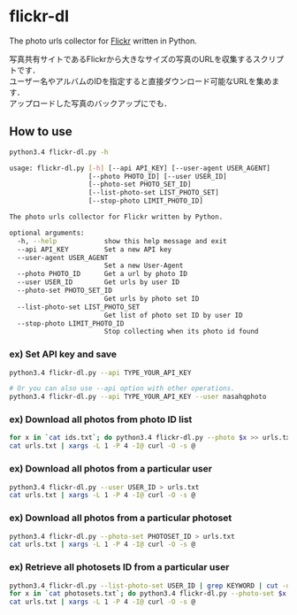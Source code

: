 # flickr-dl
The photo urls collector for [Flickr](https://www.flickr.com/ "Flickr") written in Python.

写真共有サイトであるFlickrから大きなサイズの写真のURLを収集するスクリプトです．  
ユーザー名やアルバムのIDを指定すると直接ダウンロード可能なURLを集めます．  
アップロードした写真のバックアップにでも．

## How to use

```bash
python3.4 flickr-dl.py -h

usage: flickr-dl.py [-h] [--api API_KEY] [--user-agent USER_AGENT]
                    [--photo PHOTO_ID] [--user USER_ID]
                    [--photo-set PHOTO_SET_ID]
                    [--list-photo-set LIST_PHOTO_SET]
                    [--stop-photo LIMIT_PHOTO_ID]

The photo urls collector for Flickr written by Python.

optional arguments:
  -h, --help            show this help message and exit
  --api API_KEY         Set a new API key
  --user-agent USER_AGENT
                        Set a new User-Agent
  --photo PHOTO_ID      Get a url by photo ID
  --user USER_ID        Get urls by user ID
  --photo-set PHOTO_SET_ID
                        Get urls by photo set ID
  --list-photo-set LIST_PHOTO_SET
                        Get list of photo set ID by user ID
  --stop-photo LIMIT_PHOTO_ID
                        Stop collecting when its photo id found
```

### ex) Set API key and save

```bash
python3.4 flickr-dl.py --api TYPE_YOUR_API_KEY

# Or you can also use --api option with other operations.
python3.4 flickr-dl.py --api TYPE_YOUR_API_KEY --user nasahqphoto
```

### ex) Download all photos from photo ID list

```bash
for x in `cat ids.txt`; do python3.4 flickr-dl.py --photo $x >> urls.txt; done;
cat urls.txt | xargs -L 1 -P 4 -I@ curl -O -s @
```

### ex) Download all photos from a particular user

```bash
python3.4 flickr-dl.py --user USER_ID > urls.txt
cat urls.txt | xargs -L 1 -P 4 -I@ curl -O -s @
```

### ex) Download all photos from a particular photoset

```bash
python3.4 flickr-dl.py --photo-set PHOTOSET_ID > urls.txt
cat urls.txt | xargs -L 1 -P 4 -I@ curl -O -s @
```

### ex) Retrieve all photosets ID from a particular user

```bash
python3.4 flickr-dl.py --list-photo-set USER_ID | grep KEYWORD | cut -d ' ' -f 1 > photosets.txt
for x in `cat photosets.txt`; do python3.4 flickr-dl.py --photo-set $x >> urls.txt; done;
cat urls.txt | xargs -L 1 -P 4 -I@ curl -O -s @
```